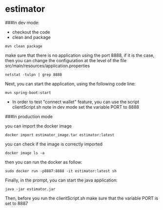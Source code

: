 # estimator

###In dev mode:
- checkout the code
- clean and package

```
mvn clean package
```

make sure that there is no application using the port 8888, if it is the case, then you can change the configuration at
the level of the file src/main/resources/application.properties

```
netstat -tulpn | grep 8888
```
Next, you can start the application, using the following code line:

```
mvn spring-boot:start
``` 
- In order to test "connect wallet" feature, you can use the script clientScript.sh 
note in dev mode set the variable PORT to 8888

###In production mode

you can import the docker image 
```
docker import estimator_image.tar estimator:latest
```

you can check if the image is correctly imported
```
docker image ls -a
```

then you can run the docker as follow:

```
sudo docker run -p8887:8888 -it estimator:latest sh
```

Finally, in the prompt, you can  start the java application:

```
java -jar estimator.jar
```

Then, before you run the clientScript.sh make sure that the variable PORT is set to 8887
